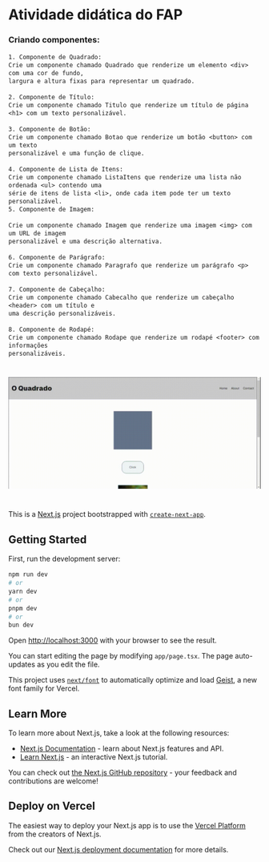 # Atividade didática do FAP

### Criando componentes:

```
1. Componente de Quadrado:
Crie um componente chamado Quadrado que renderize um elemento <div> com uma cor de fundo,
largura e altura fixas para representar um quadrado.

2. Componente de Título:
Crie um componente chamado Titulo que renderize um título de página <h1> com um texto personalizável.

3. Componente de Botão:
Crie um componente chamado Botao que renderize um botão <button> com um texto
personalizável e uma função de clique.

4. Componente de Lista de Itens:
Crie um componente chamado ListaItens que renderize uma lista não ordenada <ul> contendo uma
série de itens de lista <li>, onde cada item pode ter um texto personalizável.
5. Componente de Imagem:

Crie um componente chamado Imagem que renderize uma imagem <img> com um URL de imagem
personalizável e uma descrição alternativa.

6. Componente de Parágrafo:
Crie um componente chamado Paragrafo que renderize um parágrafo <p> com texto personalizável.

7. Componente de Cabeçalho:
Crie um componente chamado Cabecalho que renderize um cabeçalho <header> com um título e
uma descrição personalizáveis.

8. Componente de Rodapé:
Crie um componente chamado Rodape que renderize um rodapé <footer> com informações
personalizáveis.
```

#

<img controls src="./src/app/assets/blob.gif"></img>

#


This is a [Next.js](https://nextjs.org) project bootstrapped with [`create-next-app`](https://nextjs.org/docs/app/api-reference/cli/create-next-app).

## Getting Started

First, run the development server:

```bash
npm run dev
# or
yarn dev
# or
pnpm dev
# or
bun dev
```

Open [http://localhost:3000](http://localhost:3000) with your browser to see the result.

You can start editing the page by modifying `app/page.tsx`. The page auto-updates as you edit the file.

This project uses [`next/font`](https://nextjs.org/docs/app/building-your-application/optimizing/fonts) to automatically optimize and load [Geist](https://vercel.com/font), a new font family for Vercel.

## Learn More

To learn more about Next.js, take a look at the following resources:

- [Next.js Documentation](https://nextjs.org/docs) - learn about Next.js features and API.
- [Learn Next.js](https://nextjs.org/learn) - an interactive Next.js tutorial.

You can check out [the Next.js GitHub repository](https://github.com/vercel/next.js) - your feedback and contributions are welcome!

## Deploy on Vercel

The easiest way to deploy your Next.js app is to use the [Vercel Platform](https://vercel.com/new?utm_medium=default-template&filter=next.js&utm_source=create-next-app&utm_campaign=create-next-app-readme) from the creators of Next.js.

Check out our [Next.js deployment documentation](https://nextjs.org/docs/app/building-your-application/deploying) for more details.
